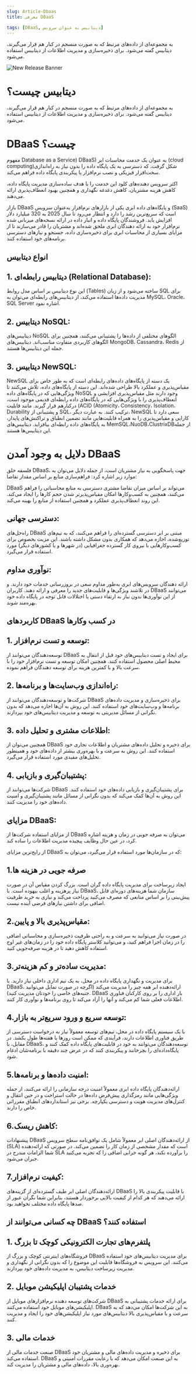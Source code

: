 ```yaml
---
slug: Article-Dbaas
title: معرفی DBaaS

tags: [DBaaS, دیتابیس به عنوان سرویس]
---
```

به مجموعه‌ای از داده‌های مرتبط که به صورت منسجم در کنار هم قرار می‌گیرند، دیتابیس گفته می‌شود. برای ذخیره‌سازی و مدیریت اطلاعات از دیتابیس استفاده می‌شود.


![New Release Banner](./dbaas.jpeg)

<!--truncate-->


# دیتابیس چیست؟
به مجموعه‌ای از داده‌های مرتبط که به صورت منسجم در کنار هم قرار می‌گیرند، دیتابیس گفته می‌شود. برای ذخیره‌سازی و مدیریت اطلاعات از دیتابیس استفاده می‌شود.
# DBaaS چیست؟ 
مفهوم Database as a Service) DBaaS) به عنوان یک خدمت محاسبات ابر (cloud computing)شکل گرفت، که دسترسی به یک پایگاه داده را بدون نیاز به راه‌اندازی سخت‌افزار فیزیکی و نصب نرم‌افزار یا پیکربندی پایگاه داده فراهم می‌کند.

 اکثر سرویس دهنده‌های کلود این خدمت را با هدف ساده‌سازی مدیریت پایگاه داده، کاهش هزینه مشتریان، کاهش دغدغه نگهداری و همچنین بهبود انعطاف‌پذیری ارائه می‌دهند.

بازار DBaaS و پایگاه‌های داده ابری یکی از بازارهای نرم‌افزار به‌عنوان سرویس (SaaS) است که سریع‌ترین رشد را دارد و انتظار می‌رود تا سال 2025 به 320 میلیارد دلار افزایش یابد. فروشندگان پایگاه داده و انبار داده در ارائه نسخه‌های میزبانی شده نرم‌افزار خود به ارائه دهندگان ابری ملحق شده‌اند و مشتریان را قادر می‌سازند تا از مزایای بسیاری از محاسبات ابری برای ذخیره‌سازی داده، جستجو و نیازهای دسترسی برنامه‌های خود استفاده کنند.

## انواع دیتابیس

## 1. دیتابیس رابطه‌ای (Relational Database): 
این نوع دیتابیس بر اساس مدل روابط (Tables) ساخته می‌شود و از زبان SQL برای مدیریت داده‌ها استفاده می‌کند، از دیتابیس‌های رابطه‌ای می‌توان به MySQL، Oracle، SQL Server اشاره نمود. 
## 2. دیتابیس NoSQL:
دیتابیس‌های NoSQL الگوهای مختلفی از داده‌ها را پشتیبانی می‌کنند، همچنین برای الگوهای کاربردی متفاوت مناسب‌اند. 
دیتابیس‌های MongoDB، Cassandra، Redis از جمله این دیتابیس‌ها هستند. 
## 3. دیتابیس NewSQL: 
NewSQL یک دسته از پایگاه‌های داده‌های رابطه‌ای است که به طور خاص برای مقیاس‌پذیری و عملکرد بالا طراحی شده‌اند. این دسته از پایگاه‌های داده، تلاش می‌کنند تا ویژگی‌هایی که در پایگاه‌های داده NoSQL وجود دارند مثل مقیاس‌پذیری افزایشی و انعطاف‌پذیری را با ویژگی‌هایی که در پایگاه‌های داده رابطه‌ای قدیمی موجود است، درکنارهم قرار گیرند. مانند قابلیت (ACID (Atomicity، Consistency، Isolation، Durability و پشتیبانی از SQL، ترکیب کنند. به عبارت دیگر، NewSQL سعی دارد تا کارایی و مقیاس‌پذیری را به همراه قابلیت‌هایی مانند تضمین انطباق و تراکنش‌های پایدار، به پایگاه‌های داده رابطه‌ای بیافزاید.
دیتابیس‌های MemSQL،NuoDB،ClustrixDBاز جمله این دیتابیس‌ها هستند. 

# دلایل به وجود آمدن DBaaS 


فلسفه خلق DBaaS، جهت پاسخگویی به نیاز مشتریان است، از جمله دلایل می‌توان به موارد زیر اشاره کرد: 
فراهم‌سازی منابع بر اساس مقدار تقاضا: 

DBaaS می‌تواند بر اساس میزان تقاضا مشتری دسترسی به منابع محاسباتی را فراهم می‌کنند، همچنین به کسب‌وکارها امکان مقیاس‌پذیرتر شدن حجم کارها را ایجاد می‌کند. این روند انعطاف‌پذیری عملکرد و همچنین استفاده از منابع را بهینه می‌کند. 

## دسترسی جهانی: 

راه‌حل‌های DBaaS مبتنی بر ابر دسترسی گسترده‌ای را فراهم می‌کنند، که به تیم‌های توزیع‌شده، اجازه می‌دهد که همکاری بدون مشکل داشته باشند. این مزیت بخصوص برای کسب‌وکارهایی با نیروی کار گسترده جغرافیایی (در شهرها و یا کشورهای دیگر) مورد استفاده قرار می‌گیرد. 

## نوآوری مداوم: 

ارائه دهندگان سرویس‌های ابری به‌طور مداوم سعی در بروزرسانی خدمات خود دارند. و در تلاشند ویژگی‌ها و قابلیت‌های جدید را معرفی و ارائه دهند. کاربران DBaaS
 می‌توانند از این نوآوری‌ها بدون نیاز به ارتقاء دستی یا اختلالات قابل توجه در پایگاه داده خود بهره‌مند شوند.
 
## کاربردهای DBaaS در کسب وکارها

## 1. توسعه و تست نرم‌افزار: 
توسعه‌دهندگان می‌توانند از DBaaS برای ایجاد و تست دیتابیس‌های خود قبل از انتقال به محیط اصلی محصول استفاده کنند. همچنین امکان توسعه و تست نرم‌افزار خود را با سرعت بالا و با کمترین هزینه برای توسعه دهندگان فراهم نموده. 
## 2. راه‌اندازی وب‌سایت‌ها و برنامه‌ها: 
شرکت‌ها و توسعه‌دهندگان می‌توانند از DBaaS برای ذخیره‌سازی و مدیریت داده‌های برنامه‌ها و وب‌سایت‌های خود استفاده کنند. این روش به آن‌ها اجازه می‌دهد که بدون نگرانی از مسائل مدیریتی به توسعه و مدیریت دیتابیس‌های خود بپردازند. 
## 3. اطلاعات مشتری و تحلیل داده: 
همچنین می‌توان از DBaaS برای ذخیره و تحلیل داده‌های مشتریان و اطلاعات تجاری خود استفاده کنند. این روش به سرعت و با بهره‌وری بیشتر از داده‌های خود و همینطور تحلیل‌های مفیدی مورد استفاده قرار می‌گیرد. 
## 4. پشتیبان‌گیری و بازیابی: 
شرکت‌ها می‌توانند از DBaaS برای پشتیبان‌گیری و بازیابی داده‌های خود استفاده کنند. این روش به آن‌ها کمک می‌کند که بدون نگرانی از مسائل مانند پشتیبان‌گیری و امنیت داده‌های خود را مدیریت کنند.


## مزایای DBaaS:
از مزایای استفاده شرکت‌ها از DBaaS می‌توان به صرفه جویی در زمان و هزینه اشاره کرد، در عین حال وظایف پیچیده مدیریت اطلاعات را ساده کند. 

  از رایج‌ترین مزایای DBaaS که در سازمان‌ها مورد استفاده قرار می‌گیرد، می‌توان به:

## 1.صرفه جویی در هزینه ها

 ایجاد زیرساخت برای مدیریت پایگاه داده گران است. بزرگ کردن مقیاس آن در صورت نیاز پرهزینه و اغلب بیهوده است. با DBaaS، سازمان شما هزینه‌های دوره‌ای قابل پیش‌بینی را بر اساس منابعی که مصرف می‌کنید پرداخت می‌کند و نیازی به خرید ظرفیت اضافی برای داشتن نیازهای فرضی آینده نیست.
## 2.مقیاس‌پذیری بالا و پایین: 
در صورت نیاز می‌توانید به سرعت و به راحتی ظرفیت ذخیره‌سازی و محاسباتی اضافی را در زمان اجرا فراهم کنید، و می‌توانید کلاستر پایگاه داده خود را در زمان‌های غیر اوج استفاده کاهش دهید تا در هزینه صرفه‌جویی کنید.
## 3.مدیریت ساده‌تر و کم هزینه‌تر:
 برای مدیریت و نگهداری پایگاه داده در محل، به یک تیم اداری داخلی نیاز دارید. با DBaaS، ارائه‌دهنده ابر همه چیز را مدیریت می‌کند (اگرچه در صورت تمایل می‌توانید جنبه‌های خاصی را خودتان مدیریت کنید). DBaaS بار اداری را بر روی کارکنان فناوری اطلاعات فعلی شما کم می‌کند و آنها را آزاد می‌کند تا روی برنامه‌ها و نوآوری کار کنند.
## 4.توسعه سریع و ورود سریع‌تر به بازار: 
با یک سیستم پایگاه داده در محل، تیم‌های توسعه معمولاً نیاز به درخواست دسترسی از طریق فناوری اطلاعات دارند، فرآیندی که ممکن است روزها یا هفته‌ها طول بکشد. در مقابل، با DBaaS، توسعه‌دهندگان می‌توانند به خود در قابلیت‌های پایگاه داده کمک کنند و پایگاه‌داده‌ای را بچرخانند و پیکربندی کنند که در عرض چند دقیقه با برنامه‌شان ادغام شود.
## 5.امنیت داده‌ها و برنامه‌ها: 
ارائه‌دهندگان پایگاه داده ابری معمولاً امنیت درجه سازمانی را ارائه می‌کنند، از جمله ویژگی‌هایی مانند رمزگذاری پیش‌فرض داده‌ها در حالت استراحت و در حین انتقال و کنترل‌های مدیریت هویت و دسترسی یکپارچه. برخی نیز استانداردهای انطباق مقرراتی خاص را دارند.
## 6.کاهش ریسک: 
پیشنهادات DBaaS از ارائه‌دهندگان اصلی ابر معمولاً شامل یک توافق‌نامه سطح سرویس (SLA) است که مقدار مشخصی از زمان کار را تضمین می‌کند. در صورتی که ارائه‌دهنده شما الزامات مندرج در SLA را برآورده نکند، هر گونه خرابی اضافی را که تجربه می‌کنید جبران می‌شود.
## 7.کیفیت نرم‌افزار:
 ارائه‌دهندگان اصلی ابر طیف گسترده‌ای از گزینه‌های DBaaS با قابلیت پیکربندی بالا را ارائه می‌دهند که هر کدام از کیفیت بالایی برخوردار هستند، بنابراین شما نگران عبور از صدها پایگاه داده مختلف نخواهید بود.

 ## چه کسانی می‌توانند از DBaaS استفاده کنند؟ 


## 1. پلتفرم‌های تجارت الکترونیکی کوچک تا بزرگ

فروشگاه‌های اینترنتی کوچک و بزرگ از DBaaS برای مدیریت دیتابیس‌های خود استفاده می‌کنند. این سرویس به فروشگاه‌ها قابلیت این موضوع را که بدون نگرانی از نگهداری و مدیریت زیرساخت دیتابیس، به مدیریت داده‌های خود بپردازند. 

## 2. خدمات پشتیبان اپلیکیشن موبایل

شرکت‌های توسعه دهنده نرم‌افزارهای موبایل از DBaaS برای ارائه خدمات پشتیبانی به اپلیکیشن‌های موبایل خود استفاده می‌کنند. DBaaS به این شرکت‌ها امکان می‌دهد که به سرعت و با مقیاس‌پذیری بالا دیتابیس‌های مورد نیاز اپلیکیشن‌های خود را ایجاد و مدیریت کنند. 

## 3. خدمات مالی 

صنعت خدمات مالی از DBaaS برای ذخیره و مدیریت داده‌های مالی و مشتریان خود استفاده می‌کند. DBaaS به این صنعت امکان می‌دهد که با رعایت مقررات امنیتی و بهره‌وری بالا، داده‌های مالی و مشتریان را مدیریت کند.
